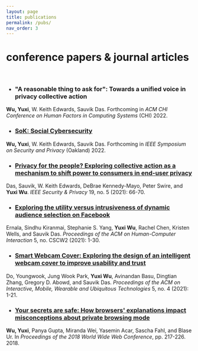 ```yaml
---
layout: page
title: publications
permalink: /pubs/
nav_order: 3
---
```


# conference papers & journal articles

<br/>

* ### "A reasonable thing to ask for": Towards a unified voice in privacy collective action
**Wu, Yuxi**, W. Keith Edwards, Sauvik Das.  Forthcoming in _ACM CHI Conference on Human Factors in Computing Systems_ (CHI) 2022.

* ### [SoK: Social Cybersecurity](./pubs/sp22_sok_socialcybersecurity.pdf)
**Wu, Yuxi**, W. Keith Edwards, Sauvik Das.  Forthcoming in _IEEE Symposium on Security and Privacy_ (Oakland) 2022.

* ### [Privacy for the people? Exploring collective action as a mechanism to shift power to consumers in end-user privacy](https://yuxi-wu.github.io/pubs/ieeesp21_pftp.pdf)
Das, Sauvik, W. Keith Edwards, DeBrae Kennedy-Mayo, Peter Swire, and **Yuxi Wu**. _IEEE Security & Privacy_ 19, no. 5 (2021): 66-70.

* ### [Exploring the utility versus intrusiveness of dynamic audience selection on Facebook](https://yuxi-wu.github.io/pubs/cscw21_dynamicaudienceselection.pdf)
Ernala, Sindhu Kiranmai, Stephanie S. Yang, **Yuxi Wu**, Rachel Chen, Kristen Wells, and Sauvik Das. _Proceedings of the ACM on Human-Computer Interaction_ 5, no. CSCW2 (2021): 1-30.

* ### [Smart Webcam Cover: Exploring the design of an intelligent webcam cover to improve usability and trust](https://yuxi-wu.github.io/pubs/imwut21_smartwebcamcover.pdf)
Do, Youngwook, Jung Wook Park, **Yuxi Wu**, Avinandan Basu, Dingtian Zhang, Gregory D. Abowd, and Sauvik Das.  _Proceedings of the ACM on Interactive, Mobile, Wearable and Ubiquitous Technologies_ 5, no. 4 (2021): 1-21.

* ### [Your secrets are safe: How browsers' explanations impact misconceptions about private browsing mode](https://yuxi-wu.github.io/pubs/www18_yoursecretsaresafe.pdf)
**Wu, Yuxi**, Panya Gupta, Miranda Wei, Yasemin Acar, Sascha Fahl, and Blase Ur.  In _Proceedings of the 2018 World Wide Web Conference_, pp. 217-226. 2018.

